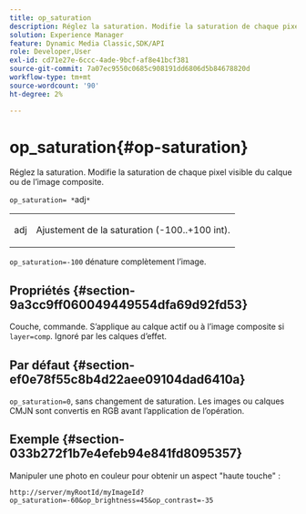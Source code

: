 ```yaml
---
title: op_saturation
description: Réglez la saturation. Modifie la saturation de chaque pixel visible du calque ou de l’image composite.
solution: Experience Manager
feature: Dynamic Media Classic,SDK/API
role: Developer,User
exl-id: cd71e27e-6ccc-4ade-9bcf-af8e41bcf381
source-git-commit: 7a07ec9550c0685c908191dd6806d5b84678820d
workflow-type: tm+mt
source-wordcount: '90'
ht-degree: 2%

---
```


# op_saturation{#op-saturation}

Réglez la saturation. Modifie la saturation de chaque pixel visible du calque ou de l’image composite.

`op_saturation= *`adj`*`

<table id="simpletable_5F118A28FE674B06A16F6F19C56B4594"> 
 <tr class="strow"> 
  <td class="stentry"> <p><span class="varname"> adj</span> </p> </td> 
  <td class="stentry"> <p>Ajustement de la saturation (-100..+100 int). </p></td> 
 </tr> 
</table>

`op_saturation=-100` dénature complètement l’image.

## Propriétés {#section-9a3cc9ff060049449554dfa69d92fd53}

Couche, commande. S’applique au calque actif ou à l’image composite si `layer=comp`. Ignoré par les calques d’effet.

## Par défaut {#section-ef0e78f55c8b4d22aee09104dad6410a}

`op_saturation=0`, sans changement de saturation. Les images ou calques CMJN sont convertis en RGB avant l’application de l’opération.

## Exemple {#section-033b272f1b7e4efeb94e841fd8095357}

Manipuler une photo en couleur pour obtenir un aspect &quot;haute touche&quot; :

`http://server/myRootId/myImageId?op_saturation=-60&op_brightness=45&op_contrast=-35`
